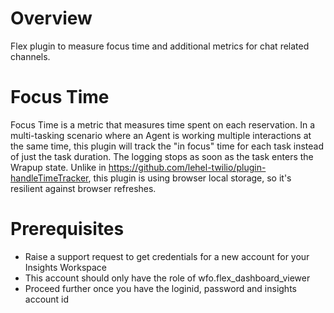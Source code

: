 # Overview

Flex plugin to measure focus time and additional metrics for chat related channels. 

# Focus Time

Focus Time is a metric that measures time spent on each reservation. In a multi-tasking scenario where an Agent is working 
multiple interactions at the same time, this plugin will track the "in focus" time for each task instead of just the task duration. 
The logging stops as soon as the task enters the Wrapup state. Unlike in https://github.com/lehel-twilio/plugin-handleTimeTracker, this plugin is using
browser local storage, so it's resilient against browser refreshes.


   
# Prerequisites

* Raise a support request to get credentials for a new account for your Insights Workspace
* This account should only have the role of wfo.flex_dashboard_viewer
* Proceed further once you have the loginid, password and insights account id
